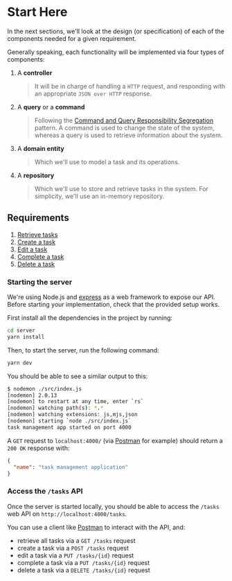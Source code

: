 # Start Here

In the next sections, we'll look at the design (or specification) of each of the components needed for a given requirement.

Generally speaking, each functionality will be implemented via four types of components:

1. A **controller** 
    > It will be in charge of handling a `HTTP` request, and responding with an appropriate `JSON over HTTP` response.

2. A **query** or a **command**
    > Following the [Command and Query Responsibility Segregation][1] pattern. A command is used to change the state of the system, whereas a query is used to retrieve information about the system.

3. A **domain entity**
    > Which we'll use to model a task and its operations.

4. A **repository**
    > Which we'll use to store and retrieve tasks in the system. For simplicity, we'll use an in-memory repository.


## Requirements

1. [Retrieve tasks][2]
2. [Create a task][3]
3. [Edit a task][4]
4. [Complete a task][5]
5. [Delete a task][6]

### Starting the server

We're using Node.js and [express][7] as a web framework to expose our API. Before starting your implementation, check that the provided setup works. 

First install all the dependencies in the project by running:

```bash
cd server
yarn install
```

Then, to start the server, run the following command:

```bash
yarn dev
```

You should be able to see a similar output to this:

```bash
$ nodemon ./src/index.js
[nodemon] 2.0.13
[nodemon] to restart at any time, enter `rs`
[nodemon] watching path(s): *.*
[nodemon] watching extensions: js,mjs,json
[nodemon] starting `node ./src/index.js`
task management app started on port 4000
```

A `GET` request to `localhost:4000/` (via [Postman][9] for example) should return a `200 OK` response with:

```JSON
{
  "name": "task management application"
}
```

### Access the `/tasks` API

Once the server is started locally, you should be able to access the `/tasks` web API on `http://localhost:4000/tasks`.

You can use a client like [Postman][10] to interact with the API, and:
- retrieve all tasks via a `GET /tasks` request
- create a task via a `POST /tasks` request
- edit a task via a `PUT /tasks/{id}` request
- complete a task via a `PUT /tasks/{id}` request
- delete a task via a `DELETE /tasks/{id}` request


[1]: https://martinfowler.com/bliki/CQRS.html
[2]: requirements/1-retrieve-tasks.md
[3]: requirements/2-create-task.md
[4]: requirements/3-edit-task.md
[5]: requirements/4-complete-task.md
[6]: requirements/5-delete-task.md
[7]: https://expressjs.com/
[9]: https://www.postman.com/downloads/
[10]: https://learning.postman.com/docs/getting-started/introduction/


